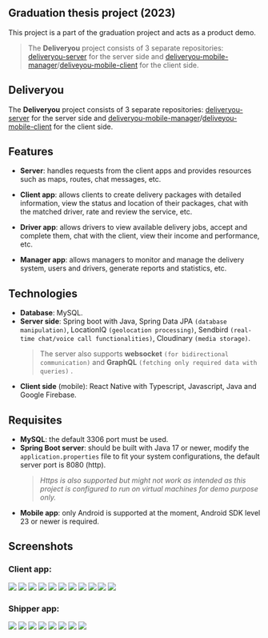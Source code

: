 ## Graduation thesis project (2023)
This project is a part of the graduation project and acts as a product demo.
>The **Deliveryou** project consists of 3 separate repositories: [deliveryou-server](https://github.com/Deliveryou/deliveryou-server) for the server side and [deliveryou-mobile-manager](https://github.com/Deliveryou/deliveryou-mobile-manager)/[deliveyou-mobile-client](https://github.com/Deliveryou/deliveryou-mobile-client) for the client side.
## Deliveryou
The **Deliveryou** project consists of 3 separate repositories: [deliveryou-server](https://github.com/Deliveryou/deliveryou-server) for the server side and [deliveryou-mobile-manager](https://github.com/Deliveryou/deliveryou-mobile-manager)/[deliveyou-mobile-client](https://github.com/Deliveryou/deliveryou-mobile-client) for the client side.
## Features
-   **Server**: handles requests from the client apps and provides resources such as maps, routes, chat messages, etc.

-   **Client app**: allows clients to create delivery packages with detailed information, view the status and location of their packages, chat with the matched driver, rate and review the service, etc.

-   **Driver app**: allows drivers to view available delivery jobs, accept and complete them, chat with the client, view their income and performance, etc.

-   **Manager app**: allows managers to monitor and manage the delivery system, users and drivers, generate reports and statistics, etc.

## Technologies
- **Database**: MySQL.
- **Server side**: Spring boot with Java, Spring Data JPA `(database manipulation)`, LocationIQ `(geolocation processing)`, Sendbird `(real-time chat/voice call functionalities)`, Cloudinary `(media storage)`.
	>The server also supports **websocket** `(for bidirectional communication)` and **GraphQL**  `(fetching only required data with queries)` .
- **Client side** (mobile): React Native with Typescript, Javascript, Java and Google Firebase.

## Requisites
- **MySQL**: the default 3306 port must be used.
- **Spring Boot server**: should be built with Java 17 or newer, modify the `application.properties` file to fit your system configurations, the default server port is 8080 (http).
	>*Https is also supported but might not work as intended as this project is configured to run on virtual machines for demo purpose only.*
>
- **Mobile app**: only Android is supported at the moment, Android SDK level 23 or newer is required.

## Screenshots
### Client app:
![](https://i.imgur.com/ukAVYKu.png)
![](https://i.imgur.com/lm9W7Zj.png)
![](https://i.imgur.com/0eRV61G.png)
![](https://i.imgur.com/vuFSvUH.png)
![](https://i.imgur.com/rwmYmRM.png)
![](![](https://i.imgur.com/v96MWxx.png))
![](https://i.imgur.com/8S9NgZW.png)
![](https://i.imgur.com/eKOTqLd.png)
![](https://i.imgur.com/EaZI2bL.png)
![](https://i.imgur.com/ZtfvsAK.png)
![](https://i.imgur.com/1ugXECq.png)
<br/>
### Shipper app:
![](https://i.imgur.com/SywN7Wb.png)
![](https://i.imgur.com/Wazk7Rh.png)
![](https://i.imgur.com/XHRW1wR.png)
![](https://i.imgur.com/uFx7pcP.png)
![](https://i.imgur.com/6vyDxvn.png)
![](https://i.imgur.com/VCH0pN7.png)
![](https://i.imgur.com/bZ1fhGv.png)
![](https://i.imgur.com/rSQpcnr.png)
